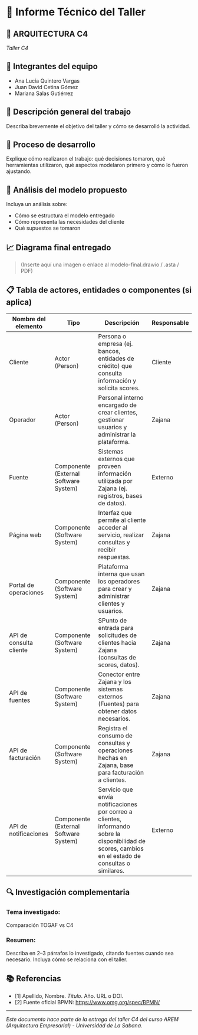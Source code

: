 # 📄 Informe Técnico del Taller

## 🔖 ARQUITECTURA C4
_Taller C4_

## 👥 Integrantes del equipo
- Ana Lucía Quintero Vargas
- Juan David Cetina Gómez
- Mariana Salas Gutiérrez

## 🧠 Descripción general del trabajo
Describa brevemente el objetivo del taller y cómo se desarrolló la actividad.

## 🔧 Proceso de desarrollo
Explique cómo realizaron el trabajo: qué decisiones tomaron, qué herramientas utilizaron, qué aspectos modelaron primero y cómo lo fueron ajustando.

## 🧩 Análisis del modelo propuesto
Incluya un análisis sobre:
- Cómo se estructura el modelo entregado
- Cómo representa las necesidades del cliente
- Qué supuestos se tomaron

## 📈 Diagrama final entregado
> (Inserte aquí una imagen o enlace al modelo-final.drawio / .asta / PDF)

## 📋 Tabla de actores, entidades o componentes (si aplica)

| Nombre del elemento | Tipo | Descripción | Responsable |
|---------------------|------|-------------|-------------|
| Cliente        | Actor (Person) | Persona o empresa (ej. bancos, entidades de crédito) que consulta información y solicita scores. | Cliente |
| Operador        | Actor (Person) | Personal interno encargado de crear clientes, gestionar usuarios y administrar la plataforma. | Zajana |
| Fuente        | Componente (External Software System) | Sistemas externos que proveen información utilizada por Zajana (ej. registros, bases de datos). | Externo |
| Página web        | Componente (Software System) | Interfaz que permite al cliente acceder al servicio, realizar consultas y recibir respuestas. | Zajana |
| Portal de operaciones        | Componente (Software System) | Plataforma interna que usan los operadores para crear y administrar clientes y usuarios. | Zajana |
| API de consulta cliente        | Componente (Software System) | SPunto de entrada para solicitudes de clientes hacia Zajana (consultas de scores, datos). | Zajana |
| API de fuentes       | Componente (Software System) | Conector entre Zajana y los sistemas externos (Fuentes) para obtener datos necesarios. | Zajana |
| API de facturación       | Componente (Software System) | Registra el consumo de consultas y operaciones hechas en Zajana, base para facturación a clientes. | Zajana |
| API de notificaciones | Componente (External Software System) | Servicio que envía notificaciones por correo a clientes, informando sobre la disponibilidad de scores, cambios en el estado de consultas o similares. | Externo |

## 🔍 Investigación complementaria
### Tema investigado:
Comparación TOGAF vs C4

### Resumen:
Describa en 2–3 párrafos lo investigado, citando fuentes cuando sea necesario. Incluya cómo se relaciona con el taller.

## 📚 Referencias
- [1] Apellido, Nombre. *Título*. Año. URL o DOI.
- [2] Fuente oficial BPMN: https://www.omg.org/spec/BPMN/

---

_Este documento hace parte de la entrega del taller C4 del curso AREM (Arquitectura Empresarial) - Universidad de La Sabana._
